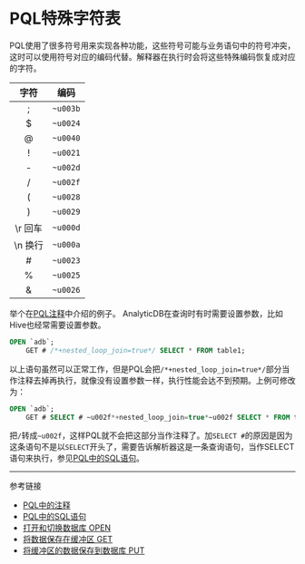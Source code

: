 # PQL特殊字符表
PQL使用了很多符号用来实现各种功能，这些符号可能与业务语句中的符号冲突，这时可以使用符号对应的编码代替。解释器在执行时会将这些特殊编码恢复成对应的字符。

| **字符** | **编码** |
| :----: | :----: |
| ; | `~u003b` |
| $ | `~u0024` |
| @ | `~u0040` |
| ! | `~u0021` |
| - | `~u002d` |
| / | `~u002f` |
| ( | `~u0028` |
| ) | `~u0029` |
| \r 回车 | `~u000d` |
| \n 换行 | `~u000a` |
| # | `~u0023` |
| % | `~u0025` |
| & | `~u0026` |

举个在[PQL注释](/pql/comment.md)中介绍的例子。
AnalyticDB在查询时有时需要设置参数，比如Hive也经常需要设置参数。
```sql
OPEN `adb`;
    GET # /*+nested_loop_join=true*/ SELECT * FROM table1;
```
以上语句虽然可以正常工作，但是PQL会把`/*+nested_loop_join=true*/`部分当作注释去掉再执行，就像没有设置参数一样，执行性能会达不到预期。上例可修改为：
```sql
OPEN `adb`;
    GET # SELECT # ~u002f*+nested_loop_join=true*~u002f SELECT * FROM table1;
```
把`/`转成`~u002f`，这样PQL就不会把这部分当作注释了。加`SELECT #`的原因是因为这条语句不是以`SELECT`开头了，需要告诉解析器这是一条查询语句，当作SELECT语句来执行，参见[PQL中的SQL语句](/pql/sql.md)。


---
参考链接

* [PQL中的注释](/pql/comment.md)
* [PQL中的SQL语句](/pql/sql.md)
* [打开和切换数据库 OPEN](/pql/open.md)
* [将数据保存在缓冲区 GET](/pql/get.md)
* [将缓冲区的数据保存到数据库 PUT](/pql/put.md)